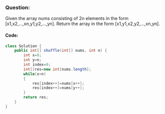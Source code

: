 ### Question:
Given the array nums consisting of 2n elements in the form [x1,x2,...,xn,y1,y2,...,yn].
Return the array in the form [x1,y1,x2,y2,...,xn,yn].


#### Code:
```java
class Solution {
    public int[] shuffle(int[] nums, int n) {
        int x=0;
        int y=n;
        int index=0;
        int[]res=new int[nums.length];
        while(x<n)
        {
            res[index++]=nums[x++];
            res[index++]=nums[y++];
        }
        return res;
    }
}
